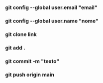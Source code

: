 ### git config --global user.email "email"
### git config --global user.name "nome"
### git clone link

### git add .
### git commit -m "texto"
### git push origin main
